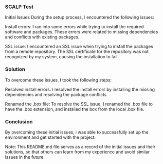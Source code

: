 ### SCALP Test ###

Initial Issues
During the setup process, I encountered the following issues:

Install errors: I ran into some errors while trying to install the required software and packages. These errors were related to missing dependencies and conflicts with existing packages.

SSL issue: I encountered an SSL issue when trying to install the packages from a remote repository. The SSL certificate for the repository was not recognized by my system, causing the installation to fail.

### Solution ###
To overcome these issues, I took the following steps:

Resolved install errors: I resolved the install errors by installing the missing dependencies and resolving the package conflicts.

Renamed the .box file: To resolve the SSL issue, I renamed the .box file to have the .box extension, and installed the box from the local .box file.

### Conclusion ###
By overcoming these initial issues, I was able to successfully set up the environment and get started with the project.

Note: This README.md file serves as a record of the initial issues and their solutions, so that others can learn from my experience and avoid similar issues in the future.
